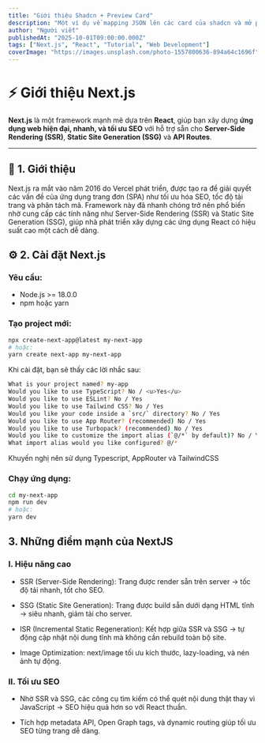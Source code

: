 ```yaml
---
title: "Giới thiệu Shadcn + Preview Card"
description: "Một ví dụ về mapping JSON lên các card của shadcn và mở preview bằng Dialog."
author: "Người viết"
publishedAt: "2025-10-01T09:00:00.000Z"
tags: ["Next.js", "React", "Tutorial", "Web Development"]
coverImage: "https://images.unsplash.com/photo-1557800636-894a64c1696f"
---
```


# ⚡ Giới thiệu Next.js

**Next.js** là một framework mạnh mẽ dựa trên **React**, giúp bạn xây dựng **ứng dụng web hiện đại, nhanh, và tối ưu SEO** với hỗ trợ sẵn cho **Server-Side Rendering (SSR)**, **Static Site Generation (SSG)** và **API Routes**.

---

## 🚀  1. Giới thiệu
Next.js ra mắt vào năm 2016 do Vercel phát triển, được tạo ra để giải quyết các vấn đề của ứng dụng trang đơn (SPA) như tối ưu hóa SEO, tốc độ tải trang và phân tách mã. Framework này đã nhanh chóng trở nên phổ biến nhờ cung cấp các tính năng như Server-Side Rendering (SSR) và Static Site Generation (SSG), giúp nhà phát triển xây dựng các ứng dụng React có hiệu suất cao một cách dễ dàng. 


## ⚙️ 2. Cài đặt Next.js

### Yêu cầu:
- Node.js >= 18.0.0
- npm hoặc yarn

### Tạo project mới:
```bash
npx create-next-app@latest my-next-app
# hoặc:
yarn create next-app my-next-app
```
Khi cài đặt, bạn sẽ thấy các lời nhắc sau:

```bash
What is your project named? my-app
Would you like to use TypeScript? No / <u>Yes</u>
Would you like to use ESLint? No / Yes
Would you like to use Tailwind CSS? No / Yes
Would you like your code inside a `src/` directory? No / Yes
Would you like to use App Router? (recommended) No / Yes
Would you like to use Turbopack? (recommended) No / Yes
Would you like to customize the import alias (`@/*` by default)? No / Yes
What import alias would you like configured? @/*

```
Khuyến nghị nên sử dụng Typescript, AppRouter và TailwindCSS 


### Chạy ứng dụng:
```bash
cd my-next-app
npm run dev
# hoặc:
yarn dev
```

## 3. Những điểm mạnh của NextJS
### I. Hiệu năng cao 
- SSR (Server-Side Rendering): Trang được render sẵn trên server → tốc độ tải nhanh, tốt cho SEO.

- SSG (Static Site Generation): Trang được build sẵn dưới dạng HTML tĩnh → siêu nhanh, giảm tải cho server.

- ISR (Incremental Static Regeneration): Kết hợp giữa SSR và SSG → tự động cập nhật nội dung tĩnh mà không cần rebuild toàn bộ site.

- Image Optimization: next/image tối ưu kích thước, lazy-loading, và nén ảnh tự động.

### II. Tối ưu SEO

- Nhờ SSR và SSG, các công cụ tìm kiếm có thể quét nội dung thật thay vì JavaScript → SEO hiệu quả hơn so với React thuần.

- Tích hợp metadata API, Open Graph tags, và dynamic routing giúp tối ưu SEO từng trang dễ dàng.